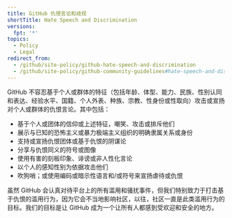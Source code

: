 ```yaml
---
title: GitHub 仇恨言论和歧视
shortTitle: Hate Speech and Discrimination
versions:
  fpt: '*'
topics:
  - Policy
  - Legal
redirect_from:
  - /github/site-policy/github-hate-speech-and-discrimination
  - /github/site-policy/github-community-guidelines#hate-speech-and-discrimination
---
```


GitHub 不容忍基于个人或群体的特征（包括年龄、体型、能力、民族、性别认同和表达、经验水平、国籍、个人外表、种族、宗教、性身份或性取向）攻击或宣扬对个人或群体的仇恨言论。其中包括：

- 基于个人或团体的信仰或上述特征，嘲笑、攻击或排斥他们
- 展示与已知的恐怖主义或暴力极端主义组织的明确隶属关系或身份
- 支持或宣扬仇恨团体或基于仇恨的阴谋论
- 分享与仇恨同义的符号或图像
- 使用有害的刻板印象、诽谤或非人性化言论
- 以个人的感知性别为依据攻击他们
- 吹狗哨；或使用编码或暗示性语言和/或符号来宣扬虐待或仇恨

虽然 GitHub 会认真对待平台上的所有滥用和骚扰事件，但我们特别致力于打击基于仇恨的滥用行为，因为它会不当地影响社区，以往，社区一直是此类滥用行为的目标。我们的目标是让 GitHub 成为一个让所有人都感到受欢迎和安全的地方。 
